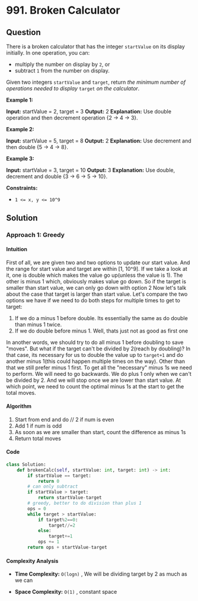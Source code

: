 # 991. Broken Calculator

## Question

There is a broken calculator that has the integer  `startValue`  on its display initially. In one operation, you can:

- multiply the number on display by  `2`, or
- subtract  `1`  from the number on display.

Given two integers  `startValue`  and  `target`, return  _the minimum number of operations needed to display_ `target` _on the calculator_.

**Example 1:**

**Input:** startValue = 2, target = 3
**Output:** 2
**Explanation:** Use double operation and then decrement operation {2 -> 4 -> 3}.

**Example 2:**

**Input:** startValue = 5, target = 8
**Output:** 2
**Explanation:** Use decrement and then double {5 -> 4 -> 8}.

**Example 3:**

**Input:** startValue = 3, target = 10
**Output:** 3
**Explanation:** Use double, decrement and double {3 -> 6 -> 5 -> 10}.

**Constraints:**

- `1 <= x, y <= 10^9`

## Solution

### Approach 1: Greedy

#### Intuition

First of all, we are given two and two options to update our start value. And the range for start value and target are within [1, 10^9].
If we take a look at it, one is double which makes the value go up(unless the value is 1). The other is minus 1 which, obviously makes value go down. So if the target is smaller than start value, we can only go down with option 2
Now let's talk about the case that target is larger than start value. Let's compare the two options we have if we need to do both steps for multiple times to get to target:

1. If we do a minus 1 before double. Its essentially the same as do double than minus 1 twice.
2. If we do double before minus 1. Well, thats just not as good as first one

In another words, we should try to do all minus 1 before doubling to save "moves".
But what if the target can't be divided by 2(reach by doubling)? In that case, its necessary for us to double the value up to `target+1` and do another minus 1(this could happen multiple times on the way). Other than that we still prefer minus 1 first.
To get all the "necessary" minus 1s we need to perform. We will need to go backwards. We do plus 1 only when we can't be divided by 2. And we will stop once we are lower than start value. At which point, we need to count the optimal minus 1s at the start to get the total moves.

#### Algorithm

1. Start from end and do // 2 if num is even
2. Add 1 if num is odd
3. As soon as we are smaller than start, count the difference as minus 1s
4. Return total moves

#### Code

```python
class Solution:
    def brokenCalc(self, startValue: int, target: int) -> int:
        if startValue == target:
            return 0
        # can only subtract
        if startValue > target:
            return startValue-target
        # greedy, better to do division than plus 1
        ops = 0
        while target > startValue:
            if target%2==0:
                target//=2
            else:
                target+=1
            ops += 1
        return ops + startValue-target
```

#### Complexity Analysis

- **Time Complexity:**  `O(logn)` , We will be dividing target by 2 as much as we can

- **Space Complexity:**  `O(1)` , constant space
